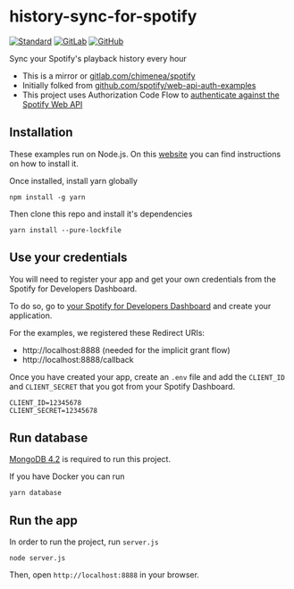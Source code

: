# history-sync-for-spotify

[![Standard](https://img.shields.io/badge/code_style-standard-brightgreen.svg)](https://standardjs.com)
[![GitLab](https://gitlab.com/chimenea/spotify/badges/master/pipeline.svg)](https://gitlab.com/chimenea/spotify/pipelines)
[![GitHub](https://github.com/LuisEnMarroquin/spotify-sync/workflows/Pages/badge.svg)](https://github.com/LuisEnMarroquin/spotify-sync/actions)

Sync your Spotify's playback history every hour

* This is a mirror or [gitlab.com/chimenea/spotify](https://gitlab.com/chimenea/spotify)
* Initially folked from [github.com/spotify/web-api-auth-examples](https://github.com/spotify/web-api-auth-examples)
* This project uses Authorization Code Flow to [authenticate against the Spotify Web API](https://developer.spotify.com/web-api/authorization-guide)

## Installation

These examples run on Node.js. On this [website](http://www.nodejs.org) you can find instructions on how to install it.

Once installed, install yarn globally
```shell
npm install -g yarn
```

Then clone this repo and install it's dependencies
```shell
yarn install --pure-lockfile
```

## Use your credentials

You will need to register your app and get your own credentials from the Spotify for Developers Dashboard.

To do so, go to [your Spotify for Developers Dashboard](https://developer.spotify.com/dashboard) and create your application.

For the examples, we registered these Redirect URIs:

* http://localhost:8888 (needed for the implicit grant flow)
* http://localhost:8888/callback

Once you have created your app, create an `.env` file and add the `CLIENT_ID` and `CLIENT_SECRET` that you got from your Spotify Dashboard.
```env
CLIENT_ID=12345678
CLIENT_SECRET=12345678
```

## Run database

[MongoDB 4.2](https://docs.mongodb.com/v4.2/tutorial) is required to run this project.

If you have Docker you can run
```shell
yarn database
```

## Run the app

In order to run the project, run `server.js`
```shell
node server.js
```

Then, open `http://localhost:8888` in your browser.
